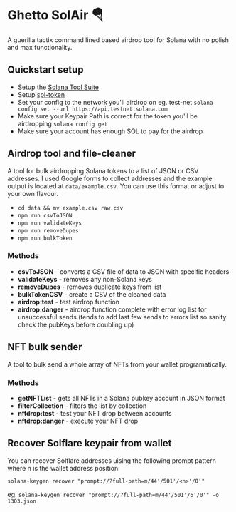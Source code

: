# Ghetto SolAir 🪂

A guerilla tactix command lined based airdrop tool for Solana with no polish and max functionality.

## Quickstart setup

- Setup the [Solana Tool Suite](https://docs.solana.com/cli/install-solana-cli-tools)
- Setup [spl-token](https://spl.solana.com/token)
- Set your config to the network you'll airdrop on eg. test-net `solana config set --url https://api.testnet.solana.com`
- Make sure your Keypair Path is correct for the token you'll be airdropping `solana config get`
- Make sure your account has enough SOL to pay for the airdrop

## Airdrop tool and file-cleaner

A tool for bulk airdropping Solana tokens to a list of JSON or CSV addresses. I used Google forms to collect addresses and the example output is located at `data/example.csv`. You can use this format or adjust to your own flavour.

- `cd data && mv example.csv raw.csv`
- `npm run csvToJSON`
- `npm run validateKeys`
- `npm run removeDupes`
- `npm run bulkToken`

### Methods

- **csvToJSON** - converts a CSV file of data to JSON with specific headers
- **validateKeys** - removes any non-Solana keys
- **removeDupes** - removes duplicate keys from list
- **bulkTokenCSV** - create a CSV of the cleaned data
- **airdrop:test** - test airdrop function
- **airdrop:danger** - airdrop function complete with error log list for unsuccessful sends (tends to add last few sends to errors list so sanity check the pubKeys before doubling up)

## NFT bulk sender

A tool to bulk send a whole array of NFTs from your wallet programatically.

### Methods

- **getNFTList** - gets all NFTs in a Solana pubkey account in JSON format
- **filterCollection** - filters the list by collection
- **nftdrop:test** - test your NFT drop between accounts
- **nftdrop:danger** - execute your NFT drop

## Recover Solflare keypair from wallet

You can recover Solflare addresses uising the following prompt pattern where n is the wallet address position:

`solana-keygen recover "prompt://?full-path=m/44'/501'/<n>'/0'"`

eg. `solana-keygen recover "prompt://?full-path=m/44'/501'/6'/0'" -o 1303.json`
